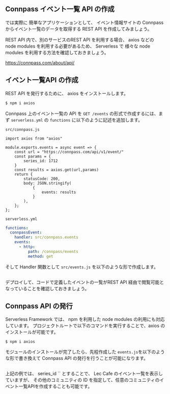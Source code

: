 ## Connpass イベント一覧 API の作成

では実際に 簡単なアプリケーションとして、
イベント情報サイトの Connpass からイベント一覧のデータを取得する REST API を作成してみましょう。

REST API 内で、別のサービスのREST API を利用する場合、 axios などの node modules を利用する必要があるため、
Serverless で 様々な node modules を利用する方法を確認しておきましょう。

https://connpass.com/about/api/

## イベント一覧API の作成

REST API を発行するために、 axios をインストールします。

```bash
$ npm i axios
```

Connpass 上のイベント一覧の API を `GET /events` の形式で作成するには、まず `serverless.yml` の `functions` に以下のように記述を追加します。

`src/connpass.js`

```
import axios from "axios"

module.exports.events = async event => {
    const url = "https://connpass.com/api/v1/event/"
    const params = {
        series_id: 1712
    }
    const results = axios.get(url,params)
    return {
        statusCode: 200,
        body: JSON.stringify(
            {
                events: results
            }
        ),
    };
};
```

`serverless.yml`

```yaml
functions:
  connpassEvent:
    handler: src/connpass.events
    events:
      - http:
          path: /connpass/events
          method: get

```

そして Handler 関数として `src/events.js` を以下のような形で作成します。

```

```

デプロイして、コードで定義したイベントの一覧がREST API 経由で閲覧可能となっていることを確認しておきましょう。

## Connpass API の発行

Serverless Framework では、 npm を利用した node modules の利用にも対応しています。
プロジェクトルートで以下のコマンドを実行することで、axios のインストールが可能です。

```
$ npm i axios
```

モジュールのインストールが完了したら、先程作成した `events.js`を以下のような形で書き換えて Connpass API の発行を行うことが可能になります。


```

```

上記の例では、 series_id `` とすることで、 Lec Cafe のイベント一覧を表示していますが、
その他のコミュニティの ID を指定して、任意のコミュニティのイベント一覧APIを作成することも可能です。
